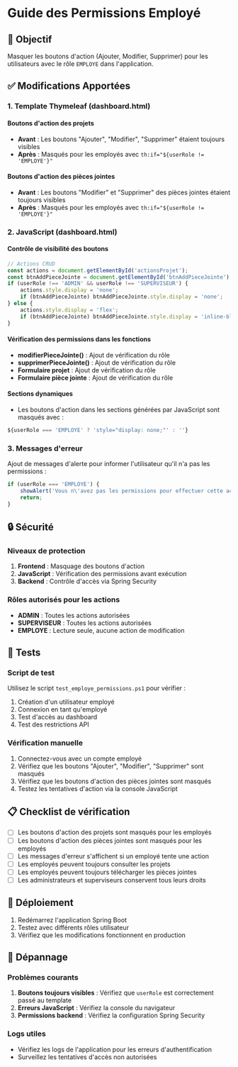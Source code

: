 # Guide des Permissions Employé

## 🎯 Objectif
Masquer les boutons d'action (Ajouter, Modifier, Supprimer) pour les utilisateurs avec le rôle `EMPLOYE` dans l'application.

## ✅ Modifications Apportées

### 1. Template Thymeleaf (dashboard.html)

#### Boutons d'action des projets
- **Avant** : Les boutons "Ajouter", "Modifier", "Supprimer" étaient toujours visibles
- **Après** : Masqués pour les employés avec `th:if="${userRole != 'EMPLOYE'}"`

#### Boutons d'action des pièces jointes
- **Avant** : Les boutons "Modifier" et "Supprimer" des pièces jointes étaient toujours visibles
- **Après** : Masqués pour les employés avec `th:if="${userRole != 'EMPLOYE'}"`

### 2. JavaScript (dashboard.html)

#### Contrôle de visibilité des boutons
```javascript
// Actions CRUD
const actions = document.getElementById('actionsProjet');
const btnAddPieceJointe = document.getElementById('btnAddPieceJointe');
if (userRole !== 'ADMIN' && userRole !== 'SUPERVISEUR') {
    actions.style.display = 'none';
    if (btnAddPieceJointe) btnAddPieceJointe.style.display = 'none';
} else {
    actions.style.display = 'flex';
    if (btnAddPieceJointe) btnAddPieceJointe.style.display = 'inline-block';
}
```

#### Vérification des permissions dans les fonctions
- **modifierPieceJointe()** : Ajout de vérification du rôle
- **supprimerPieceJointe()** : Ajout de vérification du rôle
- **Formulaire projet** : Ajout de vérification du rôle
- **Formulaire pièce jointe** : Ajout de vérification du rôle

#### Sections dynamiques
- Les boutons d'action dans les sections générées par JavaScript sont masqués avec :
```javascript
${userRole === 'EMPLOYE' ? 'style="display: none;"' : ''}
```

### 3. Messages d'erreur
Ajout de messages d'alerte pour informer l'utilisateur qu'il n'a pas les permissions :
```javascript
if (userRole === 'EMPLOYE') {
    showAlert('Vous n\'avez pas les permissions pour effectuer cette action.', 'warning');
    return;
}
```

## 🔒 Sécurité

### Niveaux de protection
1. **Frontend** : Masquage des boutons d'action
2. **JavaScript** : Vérification des permissions avant exécution
3. **Backend** : Contrôle d'accès via Spring Security

### Rôles autorisés pour les actions
- **ADMIN** : Toutes les actions autorisées
- **SUPERVISEUR** : Toutes les actions autorisées
- **EMPLOYE** : Lecture seule, aucune action de modification

## 🧪 Tests

### Script de test
Utilisez le script `test_employe_permissions.ps1` pour vérifier :
1. Création d'un utilisateur employé
2. Connexion en tant qu'employé
3. Test d'accès au dashboard
4. Test des restrictions API

### Vérification manuelle
1. Connectez-vous avec un compte employé
2. Vérifiez que les boutons "Ajouter", "Modifier", "Supprimer" sont masqués
3. Vérifiez que les boutons d'action des pièces jointes sont masqués
4. Testez les tentatives d'action via la console JavaScript

## 📋 Checklist de vérification

- [ ] Les boutons d'action des projets sont masqués pour les employés
- [ ] Les boutons d'action des pièces jointes sont masqués pour les employés
- [ ] Les messages d'erreur s'affichent si un employé tente une action
- [ ] Les employés peuvent toujours consulter les projets
- [ ] Les employés peuvent toujours télécharger les pièces jointes
- [ ] Les administrateurs et superviseurs conservent tous leurs droits

## 🚀 Déploiement

1. Redémarrez l'application Spring Boot
2. Testez avec différents rôles utilisateur
3. Vérifiez que les modifications fonctionnent en production

## 🔧 Dépannage

### Problèmes courants
1. **Boutons toujours visibles** : Vérifiez que `userRole` est correctement passé au template
2. **Erreurs JavaScript** : Vérifiez la console du navigateur
3. **Permissions backend** : Vérifiez la configuration Spring Security

### Logs utiles
- Vérifiez les logs de l'application pour les erreurs d'authentification
- Surveillez les tentatives d'accès non autorisées 